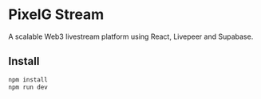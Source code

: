 # PixelG Stream

A scalable Web3 livestream platform using React, Livepeer and Supabase.

## Install
```bash
npm install
npm run dev
```
